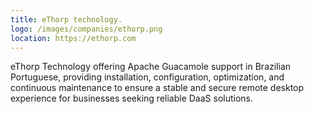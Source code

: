 ```yaml
---
title: eThorp technology.
logo: /images/companies/ethorp.png
location: https://ethorp.com
---
```


eThorp Technology offering Apache Guacamole support in Brazilian Portuguese, providing installation, configuration, optimization, and continuous maintenance to ensure a stable and secure remote desktop experience for businesses seeking reliable DaaS solutions.
